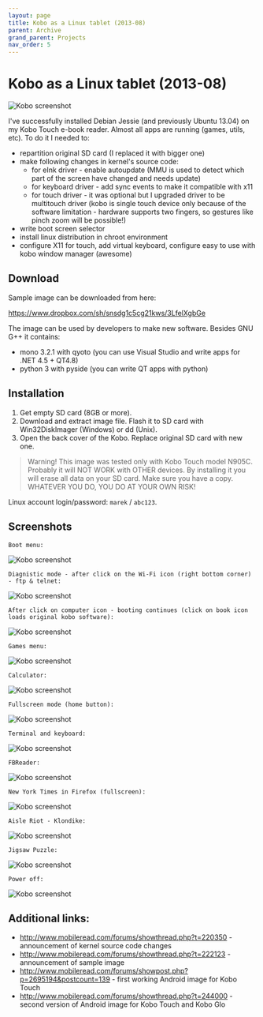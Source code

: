```yaml
---
layout: page
title: Kobo as a Linux tablet (2013-08)
parent: Archive
grand_parent: Projects
nav_order: 5
---
```


# Kobo as a Linux tablet (2013-08)

![Kobo screenshot](images/kobo_01.png)

I've successfully installed Debian Jessie (and previously Ubuntu 13.04) on my Kobo Touch e-book reader. Almost all apps are running (games, utils, etc). To do it I needed to:

- repartition original SD card (I replaced it with bigger one)
- make following changes in kernel's source code:
  - for eInk driver - enable autoupdate (MMU is used to detect which part of the screen have changed and needs update)
  - for keyboard driver - add sync events to make it compatible with x11
  - for touch driver - it was optional but I upgraded driver to be multitouch driver (kobo is single touch device only because of the software limitation - hardware supports two fingers, so gestures like pinch zoom will be possible!)
- write boot screen selector
- install linux distribution in chroot environment
- configure X11 for touch, add virtual keyboard, configure easy to use with kobo window manager (awesome)

## Download

Sample image can be downloaded from here:

https://www.dropbox.com/sh/snsdg1c5cg21kws/3LfelXgbGe

The image can be used by developers to make new software. Besides GNU G++ it contains:

- mono 3.2.1 with qyoto (you can use Visual Studio and write apps for .NET 4.5 + QT4.8)
- python 3 with pyside (you can write QT apps with python)

## Installation

1. Get empty SD card (8GB or more).
2. Download and extract image file. Flash it to SD card with Win32DiskImager (Windows) or dd (Unix).
3. Open the back cover of the Kobo. Replace original SD card with new one.

> Warning! This image was tested only with Kobo Touch model N905C. Probably it will NOT WORK with OTHER devices. By installing it you will erase all data on your SD card. Make sure you have a copy. WHATEVER YOU DO, YOU DO AT YOUR OWN RISK!

Linux account login/password: `marek` / `abc123`.

## Screenshots

    Boot menu:

![Kobo screenshot](kobo_as_linux_tablet/kobo_02.png)


    Diagnistic mode - after click on the Wi-Fi icon (right bottom corner) - ftp & telnet:

![Kobo screenshot](kobo_as_linux_tablet/kobo_03.png)

    After click on computer icon - booting continues (click on book icon loads original kobo software):

![Kobo screenshot](kobo_as_linux_tablet/kobo_04.png)

    Games menu:

![Kobo screenshot](kobo_as_linux_tablet/kobo_05.png)

    Calculator:

![Kobo screenshot](kobo_as_linux_tablet/kobo_06.png)

    Fullscreen mode (home button):

![Kobo screenshot](kobo_as_linux_tablet/kobo_07.png)

    Terminal and keyboard:

![Kobo screenshot](kobo_as_linux_tablet/kobo_08.png)

    FBReader:

![Kobo screenshot](kobo_as_linux_tablet/kobo_09.png)

    New York Times in Firefox (fullscreen):

![Kobo screenshot](kobo_as_linux_tablet/kobo_10.png)

    Aisle Riot - Klondike:

![Kobo screenshot](kobo_as_linux_tablet/kobo_11.png)

    Jigsaw Puzzle:

![Kobo screenshot](kobo_as_linux_tablet/kobo_12.png)

    Power off:

![Kobo screenshot](kobo_as_linux_tablet/kobo_13.png)

## Additional links:

- http://www.mobileread.com/forums/showthread.php?t=220350 - announcement of kernel source code changes
- http://www.mobileread.com/forums/showthread.php?t=222123 - announcement of sample image
- http://www.mobileread.com/forums/showpost.php?p=2695194&postcount=139 - first working Android image for Kobo Touch
- http://www.mobileread.com/forums/showthread.php?t=244000 - second version of Android image for Kobo Touch and Kobo Glo
